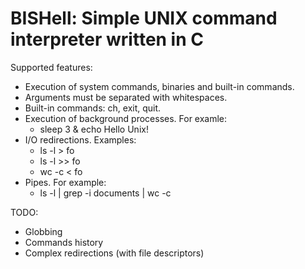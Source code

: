 BISHell: Simple UNIX command interpreter written in C
===============
Supported features: 
* Execution of system commands, binaries and built-in commands.
* Arguments must be separated with whitespaces.
* Built-in commands: ch, exit, quit.
* Execution of background processes. For examle:
    * sleep 3 & echo Hello Unix!
* I/O redirections. Examples: 
	* ls -l > fo
	* ls -l >> fo
	* wc -c < fo
* Pipes. For example:
    * ls -l | grep -i documents | wc -c

TODO:
* Globbing
* Commands history
* Complex redirections (with file descriptors)